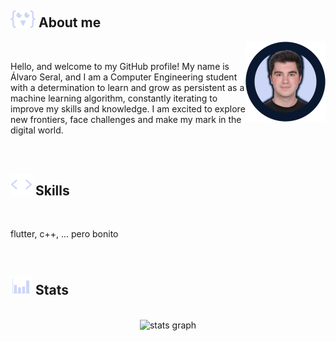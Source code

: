 ## <picture> <img src = "./Mesa_de_trabajo_4.png" width = 40> </picture> **About me**

<picture>
  <source media="" srcset="">
  <img align="right" alt="" src="./perfil_2_new_transparente.png" width=128px>
</picture>

<br>

Hello, and welcome to my GitHub profile! My name is Álvaro Seral, and I am a Computer Engineering student with a determination to learn and grow as persistent as a machine learning algorithm, constantly iterating to improve my skills and knowledge. I am excited to explore new frontiers, face challenges and make my mark in the digital world.

<br> 

<!--<br> <img src="./linea.gif"> <br>-->

## <picture> <img src = "./code_script_gif_2.gif" width = 35> </picture> **Skills**

<br>

flutter, c++, ... pero bonito

<br>

<!--<br> <img src="./linea.gif"> <br>-->

## <picture> <img src = "./statistics_gif_2.gif" width = 35> </picture> **Stats**

<br>

<div align="center">
  <img src="https://github-readme-stats.vercel.app/api?username=alvaro-seral&show_icons=true&theme=transparent&include_all_commits=true&count_private=true" height="150" alt="stats graph">
</div>
